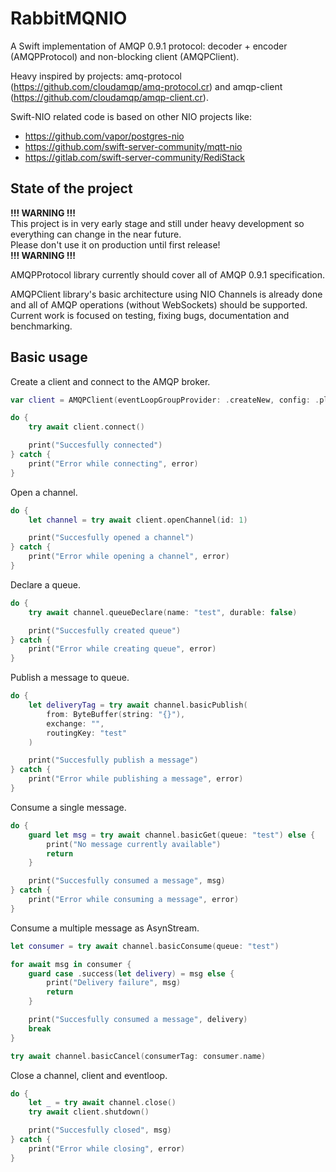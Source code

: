 # RabbitMQNIO

A Swift implementation of AMQP 0.9.1 protocol: decoder + encoder (AMQPProtocol) and non-blocking client (AMQPClient).

Heavy inspired by projects: amq-protocol (https://github.com/cloudamqp/amq-protocol.cr) and amqp-client (https://github.com/cloudamqp/amqp-client.cr).

Swift-NIO related code is based on other NIO projects like:
* https://github.com/vapor/postgres-nio
* https://github.com/swift-server-community/mqtt-nio
* https://gitlab.com/swift-server-community/RediStack

## State of the project

**!!! WARNING !!!** <br>
This project is in very early stage and still under heavy development so everything can change in the near future. <br>
Please don't use it on production until first release! <br>
**!!! WARNING !!!**

AMQPProtocol library currently should cover all of AMQP 0.9.1 specification.

AMQPClient library's basic architecture using NIO Channels is already done and all of AMQP operations (without WebSockets) should be supported.
Current work is focused on testing, fixing bugs, documentation and benchmarking.

## Basic usage
Create a client and connect to the AMQP broker.
```swift
var client = AMQPClient(eventLoopGroupProvider: .createNew, config: .plain(.init()))

do {
    try await client.connect()

    print("Succesfully connected")
} catch {
    print("Error while connecting", error)
}
```

Open a channel.
```swift
do {
    let channel = try await client.openChannel(id: 1)

    print("Succesfully opened a channel")
} catch {
    print("Error while opening a channel", error)
}
```

Declare a queue.
```swift
do {
    try await channel.queueDeclare(name: "test", durable: false)

    print("Succesfully created queue")
} catch {
    print("Error while creating queue", error)
}
```

Publish a message to queue.
```swift
do {
    let deliveryTag = try await channel.basicPublish(
        from: ByteBuffer(string: "{}"),
        exchange: "",
        routingKey: "test"
    )

    print("Succesfully publish a message")
} catch {
    print("Error while publishing a message", error)
}
```

Consume a single message.
```swift
do {
    guard let msg = try await channel.basicGet(queue: "test") else {
        print("No message currently available")
        return
    }

    print("Succesfully consumed a message", msg)
} catch {
    print("Error while consuming a message", error)
}
```

Consume a multiple message as AsynStream.
```swift
let consumer = try await channel.basicConsume(queue: "test")

for await msg in consumer {
    guard case .success(let delivery) = msg else {
        print("Delivery failure", msg)
        return
    }

    print("Succesfully consumed a message", delivery)
    break
}

try await channel.basicCancel(consumerTag: consumer.name)
```

Close a channel, client and eventloop.
```swift
do {
    let _ = try await channel.close()
    try await client.shutdown()

    print("Succesfully closed", msg)
} catch {
    print("Error while closing", error)
}
```